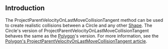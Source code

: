 ## Introduction

The ProjectParentVelocityOnLastMoveCollisionTangent method can be used to create realistic collisions between a Circle and any other [Shape](/frb/docs/index.php?title=Shape.md "Shape"). The Circle's version of ProjectParentVelocityOnLastMoveCollisionTangent behaves the same as the [Polygon](/frb/docs/index.php?title=Polygon.md "Polygon")'s version. For more information, see the [Polygon's ProjectParentVelocityOnLastMoveCollisionTangent article](/frb/docs/index.php?title=FlatRedBall.Math.Geometry.Polygon.ProjectParentVelocityOnLastMoveCollisionTangent.md "FlatRedBall.Math.Geometry.Polygon.ProjectParentVelocityOnLastMoveCollisionTangent").
